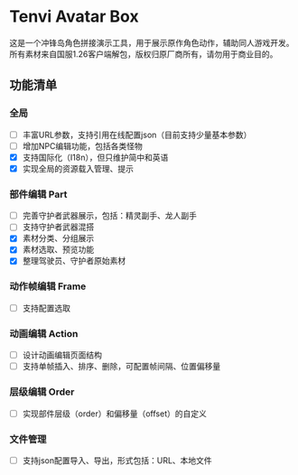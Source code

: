 # Tenvi Avatar Box

这是一个冲锋岛角色拼接演示工具，用于展示原作角色动作，辅助同人游戏开发。  
所有素材来自国服1.26客户端解包，版权归原厂商所有，请勿用于商业目的。

## 功能清单

### 全局
- [ ] 丰富URL参数，支持引用在线配置json（目前支持少量基本参数）
- [ ] 增加NPC编辑功能，包括各类怪物
- [x] 支持国际化（I18n），但只维护简中和英语
- [x] 实现全局的资源载入管理、提示

### 部件编辑 Part
- [ ] 完善守护者武器展示，包括：精灵副手、龙人副手
- [ ] 支持守护者武器混搭
- [x] 素材分类、分组展示
- [x] 素材选取、预览功能
- [x] 整理驾驶员、守护者原始素材

### 动作帧编辑 Frame
- [ ] 支持配置选取

### 动画编辑 Action
- [ ] 设计动画编辑页面结构
- [ ] 支持单帧插入、排序、删除，可配置帧间隔、位置偏移量

### 层级编辑 Order
- [ ] 实现部件层级（order）和偏移量（offset）的自定义

### 文件管理
- [ ] 支持json配置导入、导出，形式包括：URL、本地文件
